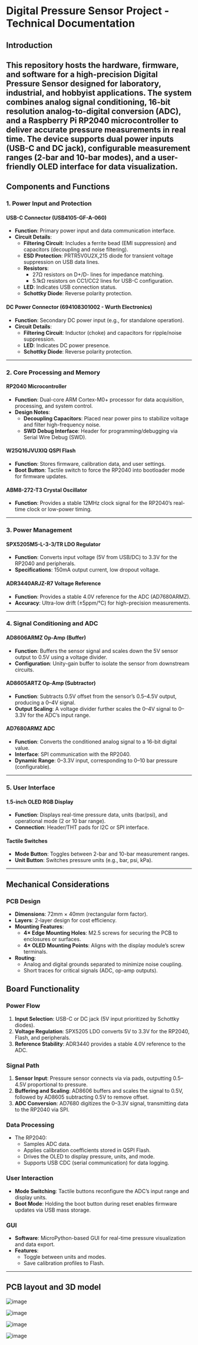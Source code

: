 # Digital Pressure Sensor Project - Technical Documentation

## Introduction  

This repository hosts the hardware, firmware, and software for a high-precision **Digital Pressure Sensor** designed for laboratory, industrial, and hobbyist applications. The system combines analog signal conditioning, 16-bit resolution analog-to-digital conversion (ADC), and a Raspberry Pi RP2040 microcontroller to deliver accurate pressure measurements in real time. The device supports dual power inputs (USB-C and DC jack), configurable measurement ranges (2-bar and 10-bar modes), and a user-friendly OLED interface for data visualization.
---

## Components and Functions

### 1. **Power Input and Protection**
#### **USB-C Connector (USB4105-GF-A-060)**
- **Function**: Primary power input and data communication interface.
- **Circuit Details**:
  - **Filtering Circuit**: Includes a ferrite bead (EMI suppression) and capacitors (decoupling and noise filtering).
  - **ESD Protection**: PRTR5V0U2X,215 diode for transient voltage suppression on USB data lines.
  - **Resistors**: 
    - 27Ω resistors on D+/D- lines for impedance matching.
    - 5.1kΩ resistors on CC1/CC2 lines for USB-C configuration.
  - **LED**: Indicates USB connection status.
  - **Schottky Diode**: Reverse polarity protection.

#### **DC Power Connector (694108301002 - Wurth Electronics)**
- **Function**: Secondary DC power input (e.g., for standalone operation).
- **Circuit Details**:
  - **Filtering Circuit**: Inductor (choke) and capacitors for ripple/noise suppression.
  - **LED**: Indicates DC power presence.
  - **Schottky Diode**: Reverse polarity protection.

---

### 2. **Core Processing and Memory**
#### **RP2040 Microcontroller**
- **Function**: Dual-core ARM Cortex-M0+ processor for data acquisition, processing, and system control.
- **Design Notes**:
  - **Decoupling Capacitors**: Placed near power pins to stabilize voltage and filter high-frequency noise.
  - **SWD Debug Interface**: Header for programming/debugging via Serial Wire Debug (SWD).

#### **W25Q16JVUXIQ QSPI Flash**
- **Function**: Stores firmware, calibration data, and user settings.
- **Boot Button**: Tactile switch to force the RP2040 into bootloader mode for firmware updates.

#### **ABM8-272-T3 Crystal Oscillator**
- **Function**: Provides a stable 12MHz clock signal for the RP2040’s real-time clock or low-power timing.

---

### 3. **Power Management**
#### **SPX5205M5-L-3-3/TR LDO Regulator**
- **Function**: Converts input voltage (5V from USB/DC) to 3.3V for the RP2040 and peripherals.
- **Specifications**: 150mA output current, low dropout voltage.

#### **ADR3440ARJZ-R7 Voltage Reference**
- **Function**: Provides a stable 4.0V reference for the ADC (AD7680ARMZ).
- **Accuracy**: Ultra-low drift (±5ppm/°C) for high-precision measurements.

---

### 4. **Signal Conditioning and ADC**
#### **AD8606ARMZ Op-Amp (Buffer)**
- **Function**: Buffers the sensor signal and scales down the 5V sensor output to 0.5V using a voltage divider.
- **Configuration**: Unity-gain buffer to isolate the sensor from downstream circuits.

#### **AD8605ARTZ Op-Amp (Subtractor)**
- **Function**: Subtracts 0.5V offset from the sensor’s 0.5–4.5V output, producing a 0–4V signal.
- **Output Scaling**: A voltage divider further scales the 0–4V signal to 0–3.3V for the ADC’s input range.

#### **AD7680ARMZ ADC**
- **Function**: Converts the conditioned analog signal to a 16-bit digital value.
- **Interface**: SPI communication with the RP2040.
- **Dynamic Range**: 0–3.3V input, corresponding to 0–10 bar pressure (configurable).

---

### 5. **User Interface**
#### **1.5-inch OLED RGB Display**
- **Function**: Displays real-time pressure data, units (bar/psi), and operational mode (2 or 10 bar range).
- **Connection**: Header/THT pads for I2C or SPI interface.

#### **Tactile Switches**
- **Mode Button**: Toggles between 2-bar and 10-bar measurement ranges.
- **Unit Button**: Switches pressure units (e.g., bar, psi, kPa).

---

## Mechanical Considerations

### **PCB Design**
- **Dimensions**: 72mm × 40mm (rectangular form factor).
- **Layers**: 2-layer design for cost efficiency.
- **Mounting Features**:
  - **4× Edge Mounting Holes**: M2.5 screws for securing the PCB to enclosures or surfaces.
  - **4× OLED Mounting Points**: Aligns with the display module’s screw terminals.
- **Routing**:
  - Analog and digital grounds separated to minimize noise coupling.
  - Short traces for critical signals (ADC, op-amp outputs).

## Board Functionality

### **Power Flow**
1. **Input Selection**: USB-C or DC jack (5V input prioritized by Schottky diodes).
2. **Voltage Regulation**: SPX5205 LDO converts 5V to 3.3V for the RP2040, Flash, and peripherals.
3. **Reference Stability**: ADR3440 provides a stable 4.0V reference to the ADC.

### **Signal Path**
1. **Sensor Input**: Pressure sensor connects via via pads, outputting 0.5–4.5V proportional to pressure.
2. **Buffering and Scaling**: AD8606 buffers and scales the signal to 0.5V, followed by AD8605 subtracting 0.5V to remove offset.
3. **ADC Conversion**: AD7680 digitizes the 0–3.3V signal, transmitting data to the RP2040 via SPI.

### **Data Processing**
- The RP2040:
  - Samples ADC data.
  - Applies calibration coefficients stored in QSPI Flash.
  - Drives the OLED to display pressure, units, and mode.
  - Supports USB CDC (serial communication) for data logging.

### **User Interaction**
- **Mode Switching**: Tactile buttons reconfigure the ADC’s input range and display units.
- **Boot Mode**: Holding the boot button during reset enables firmware updates via USB mass storage.


### **GUI**
- **Software**: MicroPython-based GUI for real-time pressure visualization and data export.
- **Features**:
  - Toggle between units and modes.
  - Save calibration profiles to Flash.

---

## PCB layout and 3D model

![image](https://github.com/user-attachments/assets/0f9087a9-8f40-4cdb-97b1-04e057f342b1)

![image](https://github.com/user-attachments/assets/36c5bb07-4236-40aa-aaa2-840e889b1bdb)

![image](https://github.com/user-attachments/assets/dc390f30-73cc-4f04-8489-854485bd8bbc)

![image](https://github.com/user-attachments/assets/67a986f7-ab56-4080-bcab-ebede8fd55e3)

